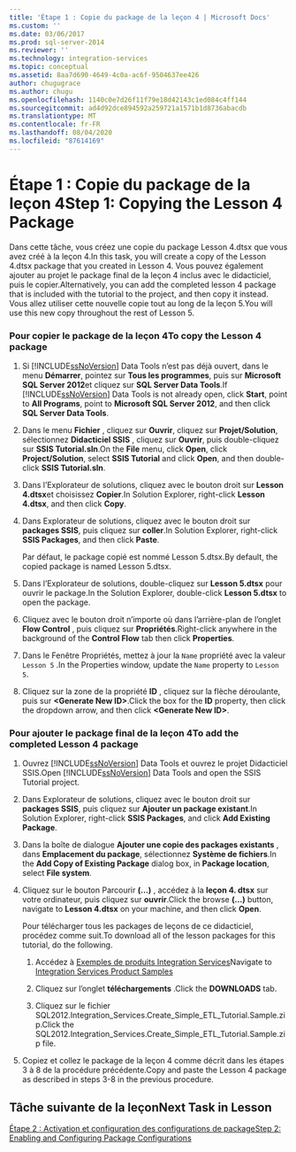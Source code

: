 ```yaml
---
title: 'Étape 1 : Copie du package de la leçon 4 | Microsoft Docs'
ms.custom: ''
ms.date: 03/06/2017
ms.prod: sql-server-2014
ms.reviewer: ''
ms.technology: integration-services
ms.topic: conceptual
ms.assetid: 8aa7d690-4649-4c0a-ac6f-9504637ee426
author: chugugrace
ms.author: chugu
ms.openlocfilehash: 1140c0e7d26f11f79e18d42143c1ed084c4ff144
ms.sourcegitcommit: ad4d92dce894592a259721a1571b1d8736abacdb
ms.translationtype: MT
ms.contentlocale: fr-FR
ms.lasthandoff: 08/04/2020
ms.locfileid: "87614169"
---
```

# <a name="step-1-copying-the-lesson-4-package"></a><span data-ttu-id="b2a9c-102">Étape 1 : Copie du package de la leçon 4</span><span class="sxs-lookup"><span data-stu-id="b2a9c-102">Step 1: Copying the Lesson 4 Package</span></span>
  <span data-ttu-id="b2a9c-103">Dans cette tâche, vous créez une copie du package Lesson 4.dtsx que vous avez créé à la leçon 4.</span><span class="sxs-lookup"><span data-stu-id="b2a9c-103">In this task, you will create a copy of the Lesson 4.dtsx package that you created in Lesson 4.</span></span> <span data-ttu-id="b2a9c-104">Vous pouvez également ajouter au projet le package final de la leçon 4 inclus avec le didacticiel, puis le copier.</span><span class="sxs-lookup"><span data-stu-id="b2a9c-104">Alternatively, you can add the completed lesson 4 package that is included with the tutorial to the project, and then copy it instead.</span></span> <span data-ttu-id="b2a9c-105">Vous allez utiliser cette nouvelle copie tout au long de la leçon 5.</span><span class="sxs-lookup"><span data-stu-id="b2a9c-105">You will use this new copy throughout the rest of Lesson 5.</span></span>  
  
### <a name="to-copy-the-lesson-4-package"></a><span data-ttu-id="b2a9c-106">Pour copier le package de la leçon 4</span><span class="sxs-lookup"><span data-stu-id="b2a9c-106">To copy the Lesson 4 package</span></span>  
  
1.  <span data-ttu-id="b2a9c-107">Si [!INCLUDE[ssNoVersion](../includes/ssnoversion-md.md)] Data Tools n’est pas déjà ouvert, dans le menu **Démarrer**, pointez sur **Tous les programmes**, puis sur **Microsoft SQL Server 2012**et cliquez sur **SQL Server Data Tools**.</span><span class="sxs-lookup"><span data-stu-id="b2a9c-107">If [!INCLUDE[ssNoVersion](../includes/ssnoversion-md.md)] Data Tools is not already open, click **Start**, point to **All Programs**, point to **Microsoft SQL Server 2012**, and then click **SQL Server Data Tools**.</span></span>  
  
2.  <span data-ttu-id="b2a9c-108">Dans le menu **Fichier** , cliquez sur **Ouvrir**, cliquez sur **Projet/Solution**, sélectionnez **Didacticiel SSIS** , cliquez sur **Ouvrir**, puis double-cliquez sur **SSIS Tutorial.sln**.</span><span class="sxs-lookup"><span data-stu-id="b2a9c-108">On the **File** menu, click **Open**, click **Project/Solution**, select **SSIS Tutorial** and click **Open**, and then double-click **SSIS Tutorial.sln**.</span></span>  
  
3.  <span data-ttu-id="b2a9c-109">Dans l’Explorateur de solutions, cliquez avec le bouton droit sur **Lesson 4.dtsx**et choisissez **Copier**.</span><span class="sxs-lookup"><span data-stu-id="b2a9c-109">In Solution Explorer, right-click **Lesson 4.dtsx**, and then click **Copy**.</span></span>  
  
4.  <span data-ttu-id="b2a9c-110">Dans Explorateur de solutions, cliquez avec le bouton droit sur **packages SSIS**, puis cliquez sur **coller**.</span><span class="sxs-lookup"><span data-stu-id="b2a9c-110">In Solution Explorer, right-click **SSIS Packages**, and then click **Paste**.</span></span>  
  
     <span data-ttu-id="b2a9c-111">Par défaut, le package copié est nommé Lesson 5.dtsx.</span><span class="sxs-lookup"><span data-stu-id="b2a9c-111">By default, the copied package is named Lesson 5.dtsx.</span></span>  
  
5.  <span data-ttu-id="b2a9c-112">Dans l’Explorateur de solutions, double-cliquez sur **Lesson 5.dtsx** pour ouvrir le package.</span><span class="sxs-lookup"><span data-stu-id="b2a9c-112">In the Solution Explorer, double-click **Lesson 5.dtsx** to open the package.</span></span>  
  
6.  <span data-ttu-id="b2a9c-113">Cliquez avec le bouton droit n’importe où dans l’arrière-plan de l’onglet **Flow Control** , puis cliquez sur **Propriétés**.</span><span class="sxs-lookup"><span data-stu-id="b2a9c-113">Right-click anywhere in the background of the **Control Flow** tab then click **Properties**.</span></span>  
  
7.  <span data-ttu-id="b2a9c-114">Dans le Fenêtre Propriétés, mettez à jour la `Name` propriété avec la valeur `Lesson 5` .</span><span class="sxs-lookup"><span data-stu-id="b2a9c-114">In the Properties window, update the `Name` property to `Lesson 5`.</span></span>  
  
8.  <span data-ttu-id="b2a9c-115">Cliquez sur la zone de la propriété **ID** , cliquez sur la flèche déroulante, puis sur **\<Generate New ID>**.</span><span class="sxs-lookup"><span data-stu-id="b2a9c-115">Click the box for the **ID** property, then click the dropdown arrow, and then click **\<Generate New ID>**.</span></span>  
  
### <a name="to-add-the-completed-lesson-4-package"></a><span data-ttu-id="b2a9c-116">Pour ajouter le package final de la leçon 4</span><span class="sxs-lookup"><span data-stu-id="b2a9c-116">To add the completed Lesson 4 package</span></span>  
  
1.  <span data-ttu-id="b2a9c-117">Ouvrez [!INCLUDE[ssNoVersion](../includes/ssnoversion-md.md)] Data Tools et ouvrez le projet Didacticiel SSIS.</span><span class="sxs-lookup"><span data-stu-id="b2a9c-117">Open [!INCLUDE[ssNoVersion](../includes/ssnoversion-md.md)] Data Tools and open the SSIS Tutorial project.</span></span>  
  
2.  <span data-ttu-id="b2a9c-118">Dans Explorateur de solutions, cliquez avec le bouton droit sur **packages SSIS**, puis cliquez sur **Ajouter un package existant**.</span><span class="sxs-lookup"><span data-stu-id="b2a9c-118">In Solution Explorer, right-click **SSIS Packages**, and click **Add Existing Package**.</span></span>  
  
3.  <span data-ttu-id="b2a9c-119">Dans la boîte de dialogue **Ajouter une copie des packages existants** , dans **Emplacement du package**, sélectionnez **Système de fichiers**.</span><span class="sxs-lookup"><span data-stu-id="b2a9c-119">In the **Add Copy of Existing Package** dialog box, in **Package location**, select **File system**.</span></span>  
  
4.  <span data-ttu-id="b2a9c-120">Cliquez sur le bouton Parcourir **(...)** , accédez à la **leçon 4. dtsx** sur votre ordinateur, puis cliquez sur **ouvrir**.</span><span class="sxs-lookup"><span data-stu-id="b2a9c-120">Click the browse **(...)** button, navigate to **Lesson 4.dtsx** on your machine, and then click **Open**.</span></span>  
  
     <span data-ttu-id="b2a9c-121">Pour télécharger tous les packages de leçons de ce didacticiel, procédez comme suit.</span><span class="sxs-lookup"><span data-stu-id="b2a9c-121">To download all of the lesson packages for this tutorial, do the following.</span></span>  
  
    1.  <span data-ttu-id="b2a9c-122">Accédez à [Exemples de produits Integration Services](https://go.microsoft.com/fwlink/?LinkId=275027)</span><span class="sxs-lookup"><span data-stu-id="b2a9c-122">Navigate to [Integration Services Product Samples](https://go.microsoft.com/fwlink/?LinkId=275027)</span></span>  
  
    2.  <span data-ttu-id="b2a9c-123">Cliquez sur l’onglet **téléchargements** .</span><span class="sxs-lookup"><span data-stu-id="b2a9c-123">Click the **DOWNLOADS** tab.</span></span>  
  
    3.  <span data-ttu-id="b2a9c-124">Cliquez sur le fichier SQL2012.Integration_Services.Create_Simple_ETL_Tutorial.Sample.zip.</span><span class="sxs-lookup"><span data-stu-id="b2a9c-124">Click the SQL2012.Integration_Services.Create_Simple_ETL_Tutorial.Sample.zip file.</span></span>  
  
5.  <span data-ttu-id="b2a9c-125">Copiez et collez le package de la leçon 4 comme décrit dans les étapes 3 à 8 de la procédure précédente.</span><span class="sxs-lookup"><span data-stu-id="b2a9c-125">Copy and paste the Lesson 4 package as described in steps 3-8 in the previous procedure.</span></span>  
  
## <a name="next-task-in-lesson"></a><span data-ttu-id="b2a9c-126">Tâche suivante de la leçon</span><span class="sxs-lookup"><span data-stu-id="b2a9c-126">Next Task in Lesson</span></span>  
 [<span data-ttu-id="b2a9c-127">Étape 2 : Activation et configuration des configurations de package</span><span class="sxs-lookup"><span data-stu-id="b2a9c-127">Step 2: Enabling and Configuring Package Configurations</span></span>](lesson-5-2-enabling-and-configuring-package-configurations.md)  
  
  
